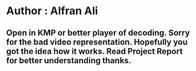 # Author : Alfran Ali
## Open in KMP or better player of decoding. Sorry for the bad video representation. Hopefully you got the idea how it works. Read Project Report for better understanding thanks.